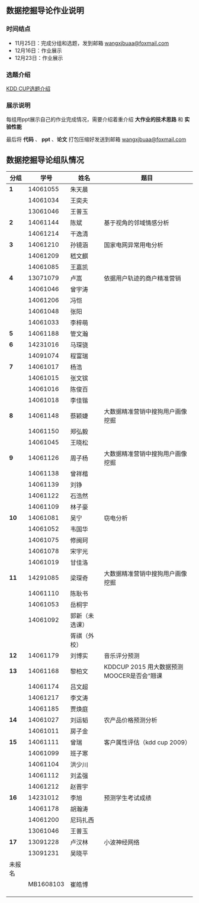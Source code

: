 ## 数据挖掘导论作业说明

### 时间结点

- 11月25日：完成分组和选题，发到邮箱 [wangxjbuaa@foxmail.com](mailto:wangxjbuaa@foxmail.com)
- 12月16日：作业展示
- 12月23日：作业展示

### 选题介绍

[KDD CUP选题介绍](http://sugarspectre.github.io/kddcup.html)

### 展示说明

每组用ppt展示自己的作业完成情况，需要介绍着重介绍 **大作业的技术思路** 和 **实验性能** 

最后将 **代码** 、 **ppt** 、**论文** 打包压缩好发送到邮箱  [wangxjbuaa@foxmail.com](mailto:wangxjbuaa@foxmail.com)

## 数据挖掘导论组队情况

| 分组     | 学号        | 姓名      | 题目                             |
| ------ | --------- | ------- | ------------------------------ |
| **1**  | 14061055  | 朱天晨     |                                |
|        | 14061034  | 王奕夫     |                                |
|        | 13061046  | 王普玉     |                                |
| **2**  | 14061144  | 陈斌      | 基于视角的邻域情感分析                    |
|        | 14061214  | 干逸清     |                                |
| **3**  | 14061210  | 孙镜涵     | 国家电网异常用电分析                     |
|        | 14061209  | 嵇文麒     |                                |
|        | 14061085  | 王嘉凯     |                                |
| **4**  | 13071079  | 卢嵩      | 依据用户轨迹的商户精准营销                  |
|        | 14061046  | 曾宇涛     |                                |
|        | 14061206  | 冯恺      |                                |
|        | 14061048  | 张阳      |                                |
|        | 14061033  | 李梓萌     |                                |
| **5**  | 14061188  | 管文瀚     |                                |
| **6**  | 14231016  | 马琛骁     |                                |
|        | 14091074  | 程富瑞     |                                |
| **7**  | 14061017  | 杨浩      |                                |
|        | 14061015  | 张文镔     |                                |
|        | 14061016  | 陈俊百     |                                |
|        | 14061018  | 李佳锴     |                                |
| **8**  | 14061148  | 蔡颖婕     | 大数据精准营销中搜狗用户画像挖掘               |
|        | 14061150  | 郑弘毅     |                                |
|        | 14061045  | 王晓松     |                                |
| **9**  | 14061126  | 周子杨     | 大数据精准营销中搜狗用户画像挖掘               |
|        | 14061138  | 曾祥楷     |                                |
|        | 14061139  | 刘铮      |                                |
|        | 14061122  | 石浩然     |                                |
|        | 14061109  | 林子豪     |                                |
| **10** | 14061081  | 吴宁      | 窃电分析                           |
|        | 14061052  | 韦国华     |                                |
|        | 14061075  | 修闽珂     |                                |
|        | 14061078  | 宋宇光     |                                |
|        | 14061019  | 甘佳洛     |                                |
| **11** | 14291085  | 梁琛奇     | 大数据精准营销中搜狗用户画像挖掘               |
|        | 14061110  | 陈耿书     |                                |
|        | 14061053  | 岳桐宇     |                                |
|        | 14061092  | 郭新（未选课） |                                |
|        |           | 胥祺（外校）  |                                |
| **12** | 14061179  | 刘博实     | 音乐评分预测                         |
| **13** | 14061168  | 黎柏文     | KDDCUP 2015 用大数据预测MOOCER是否会“翘课 |
|        | 14061174  | 吕文超     |                                |
|        | 14061217  | 李文涛     |                                |
|        | 14061185  | 贾焕庭     |                                |
| **14** | 14061027  | 刘运韬     | 农产品价格预测分析                      |
|        | 14061011  | 房子金     |                                |
| **15** | 14061111  | 曾瑞      | 客户属性评估（kdd cup 2009）           |
|        | 14061099  | 班子寒     |                                |
|        | 14061104  | 洪少川     |                                |
|        | 14061112  | 刘孟强     |                                |
|        | 14061212  | 赵晋宇     |                                |
| **16** | 14231012  | 李旭      | 预测学生考试成绩                       |
|        | 14061178  | 胡瀚涛     |                                |
|        | 14061200  | 尼玛扎西    |                                |
|        | 13061046  | 王普玉     |                                |
| **17** | 13091228  | 卢汉林     | 小波神经网络                         |
|        | 13091231  | 吴晓平     |                                |
| 未报名    |           |         |                                |
|        | MB1608103 | 崔皓博     |                                |
|        |           |         |                                |
|        |           |         |                                |
|        |           |         |                                |



